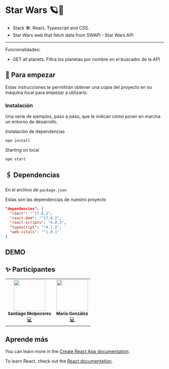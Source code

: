 # Star Wars 🪐🚀
* Stack 🛠: React, Typescript and CSS.
* Star Wars web that fetch data from SWAPI - Star Wars API
---------------------------------------------------------------------------------------------
Funcionalidades: 
* GET all planets. Filtra los planetas por nombre en el buscador de la API

## 🚩 Para empezar 

Estas instrucciones te permitirán obtener una copia del proyecto en su máquina local para empezar a utilizarlo.

### Instalación

Una serie de ejemplos, paso a paso, que le indican cómo poner en marcha un entorno de desarrollo.

Instalación de dependencias

```
npm install
```

Starting on local

```
npm start
```

## 🖇 Dependencias

En el archivo de `package.json`

Estas son las dependencias de nuestro proyecto

```json
"dependencies": {
  "react": "^17.0.2",
  "react-dom": "^17.0.2",
  "react-scripts": "4.0.3",
  "typescript": "^4.1.2",
  "web-vitals": "^1.0.1"
}
```

## DEMO

<a href = "https://swapi14.herokuapp.com/"></a>

## ✨ Participantes

<!-- ALL-CONTRIBUTORS-LIST:START - Do not remove or modify this section -->
<!-- prettier-ignore-start -->
<!-- markdownlint-disable -->
<table>
  <tr>
    <td align="center"><a href="https://www.linkedin.com/in/santiago-molpeceres-d%C3%ADaz-ab9087211/"><img src="https://avatars.githubusercontent.com/u/54994511?v=4" width="100px;" alt=""/><br /><sub><b>Santiago Molpeceres</b></sub></a><br /><a href="https://github.com/smolpeceresd/Programacion_Internet" title="Code">💻</a></td>
    <td align="center"><a href="https://www.linkedin.com/in/mar%C3%ADa-gonz%C3%A1lez-herrero-56bb21177/"><img src="https://avatars.githubusercontent.com/u/43043718?v=4" width="100px;" alt=""/><br /><sub><b>María González</b></sub></a><br /><a href="https://github.com/mgh99/Programacion_sistemas_Internet" title="Code">💻</a></td>
  </tr>
</table>

<!-- markdownlint-restore -->
<!-- prettier-ignore-end -->

<!-- ALL-CONTRIBUTORS-LIST:END -->



## Aprende más

You can learn more in the [Create React App documentation](https://facebook.github.io/create-react-app/docs/getting-started).

To learn React, check out the [React documentation](https://reactjs.org/).
